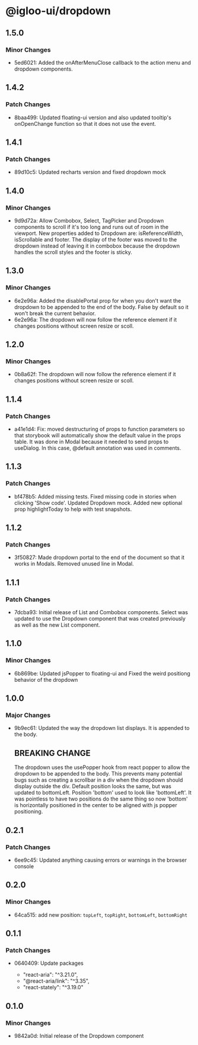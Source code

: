 # @igloo-ui/dropdown

## 1.5.0

### Minor Changes

- 5ed6021: Added the onAfterMenuClose callback to the action menu and dropdown components.

## 1.4.2

### Patch Changes

- 8baa499: Updated floating-ui version and also updated tooltip's onOpenChange function so that it does not use the event.

## 1.4.1

### Patch Changes

- 89d10c5: Updated recharts version and fixed dropdown mock

## 1.4.0

### Minor Changes

- 9d9d72a: Allow Combobox, Select, TagPicker and Dropdown components to scroll if it's too long and runs out of room in the viewport. New properties added to Dropdown are: isReferenceWidth, isScrollable and footer. The display of the footer was moved to the dropdown instead of leaving it in combobox because the dropdown handles the scroll styles and the footer is sticky.

## 1.3.0

### Minor Changes

- 6e2e96a: Added the disablePortal prop for when you don't want the dropdown to be appended to the end of the body. False by default so it won't break the current behavior.
- 6e2e96a: The dropdown will now follow the reference element if it changes positions without screen resize or scoll.

## 1.2.0

### Minor Changes

- 0b8a62f: The dropdown will now follow the reference element if it changes positions without screen resize or scoll.

## 1.1.4

### Patch Changes

- a41e1d4: Fix: moved destructuring of props to function parameters so that storybook will automatically show the default value in the props table. It was done in Modal because it needed to send props to useDialog. In this case, @default annotation was used in comments.

## 1.1.3

### Patch Changes

- bf478b5: Added missing tests. Fixed missing code in stories when clicking 'Show code'. Updated Dropdown mock. Added new optional prop highlightToday to help with test snapshots.

## 1.1.2

### Patch Changes

- 3f50827: Made dropdown portal to the end of the document so that it works in Modals. Removed unused line in Modal.

## 1.1.1

### Patch Changes

- 7dcba93: Initial release of List and Combobox components. Select was updated to use the Dropdown component that was created previously as well as the new List component.

## 1.1.0

### Minor Changes

- 6b869be: Updated jsPopper to floating-ui and Fixed the weird positiong behavior of the dropdown

## 1.0.0

### Major Changes

- 9b9ec61: Updated the way the dropdown list displays. It is appended to the body.

  ## BREAKING CHANGE

  The dropdown uses the usePopper hook from react popper to allow the dropdown to be appended to the body. This prevents many potential bugs such as creating a scrollbar in a div when the dropdown should display outside the div.
  Default position looks the same, but was updated to bottomLeft. Position 'bottom' used to look like 'bottomLeft'. It was pointless to have two positions do the same thing so now 'bottom' is horizontally positioned in the center to be aligned with js popper positioning.

## 0.2.1

### Patch Changes

- 6ee9c45: Updated anything causing errors or warnings in the browser console

## 0.2.0

### Minor Changes

- 64ca515: add new position: `topLeft`, `topRight`, `bottomLeft`, `bottomRight`

## 0.1.1

### Patch Changes

- 0640409: Update packages

  - "react-aria": "^3.21.0",
  - "@react-aria/link": "^3.35",
  - "react-stately": "^3.19.0"

## 0.1.0

### Minor Changes

- 9842a0d: Initial release of the Dropdown component
